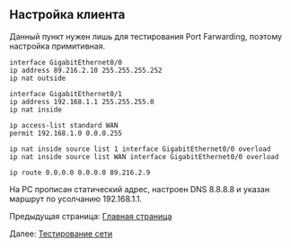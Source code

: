 ## Настройка клиента

Данный пункт нужен лишь для тестирования Port Farwarding, поэтому настройка примитивная.

```
interface GigabitEthernet0/0
ip address 89.216.2.10 255.255.255.252
ip nat outside

interface GigabitEthernet0/1
ip address 192.168.1.1 255.255.255.0
ip nat inside

ip access-list standard WAN
permit 192.168.1.0 0.0.0.255

ip nat inside source list 1 interface GigabitEthernet0/0 overload
ip nat inside source list WAN interface GigabitEthernet0/0 overload

ip route 0.0.0.0 0.0.0.0 89.216.2.9 
```

На PC прописан статический адрес, настроен DNS 8.8.8.8 и указан маршрут по усолчанию 192.168.1.1.

Предыдущая страница: [Главная страница](../README.md)

Далее: [Тестирование сети](./docs/testings.md)